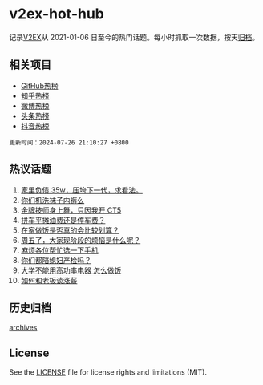 # v2ex-hot-hub

 记录[V2EX](https://www.v2ex.com/)从 2021-01-06 日至今的热门话题。每小时抓取一次数据，按天[归档](archives)。
 
 ## 相关项目

- [GitHub热榜](https://github.com/snaildev/github-hot-hub)
- [知乎热榜](https://github.com/snaildev/zhihu-hot-hub)
- [微博热榜](https://github.com/snaildev/weibo-hot-hub)
- [头条热榜](https://github.com/snaildev/toutiao-hot-hub)
- [抖音热榜](https://github.com/snaildev/douyin-hot-hub)


 `更新时间：2024-07-26 21:10:27 +0800`

## 热议话题

1. [家里负债 35w，压垮下一代，求看法。](https://www.v2ex.com/t/1060133)
1. [你们机洗袜子内裤么](https://www.v2ex.com/t/1060274)
1. [金牌技师身上舞，只因我开 CT5](https://www.v2ex.com/t/1060306)
1. [拼车平摊油费还是停车费？](https://www.v2ex.com/t/1060311)
1. [在家做饭是否真的会比较划算？](https://www.v2ex.com/t/1060141)
1. [周五了，大家现阶段的烦恼是什么呢？](https://www.v2ex.com/t/1060360)
1. [麻烦各位帮忙选一下手机](https://www.v2ex.com/t/1060148)
1. [你们都陪媳妇产检吗？](https://www.v2ex.com/t/1060318)
1. [大学不能用高功率电器 怎么做饭](https://www.v2ex.com/t/1060192)
1. [如何和老板谈涨薪](https://www.v2ex.com/t/1060166)

## 历史归档

[archives](archives)

## License

See the [LICENSE](LICENSE) file for license rights and limitations (MIT).
